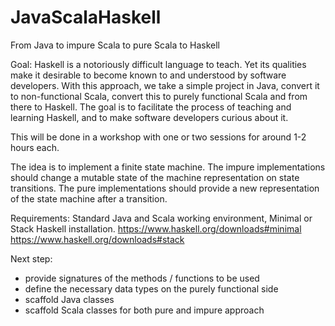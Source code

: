 # JavaScalaHaskell
From Java to impure Scala to pure Scala to Haskell


Goal: Haskell is a notoriously difficult language to teach. Yet its qualities make it desirable to become known to and understood by software developers.
With this approach, we take a simple project in Java, convert it to non-functional Scala, convert this to purely functional Scala and from there to Haskell.
The goal is to facilitate the process of teaching and learning Haskell, and to make software developers curious about it.

This will be done in a workshop with one or two sessions for around 1-2 hours each.

The idea is to implement a finite state machine. The impure implementations should change a mutable state of the machine representation on state transitions. The pure implementations should provide a new representation of the state machine after a transition.

Requirements:
Standard Java and Scala working environment, Minimal or Stack Haskell installation.
https://www.haskell.org/downloads#minimal
https://www.haskell.org/downloads#stack

Next step:
- provide signatures of the methods / functions to be used
- define the necessary data types on the purely functional side
- scaffold Java classes
- scaffold Scala classes for both pure and impure approach

